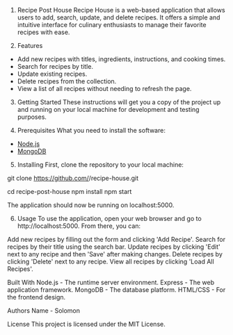 1. Recipe Post House
Recipe House is a web-based application that allows users to add, search, update, and delete recipes. It offers a simple and intuitive interface for culinary enthusiasts to manage their favorite recipes with ease.

2. Features
- Add new recipes with titles, ingredients, instructions, and cooking times.
- Search for recipes by title.
- Update existing recipes.
- Delete recipes from the collection.
- View a list of all recipes without needing to refresh the page.

3. Getting Started
These instructions will get you a copy of the project up and running on your local machine for development and testing purposes.

4. Prerequisites
What you need to install the software:

- [Node.js](https://nodejs.org/)
- [MongoDB](https://www.mongodb.com/)

5. Installing
First, clone the repository to your local machine:

git clone https://github.com/<your-username>/recipe-house.git

cd recipe-post-house
npm install
npm start

The application should now be running on localhost:5000.

6. Usage
To use the application, open your web browser and go to http://localhost:5000. From there, you can:

Add new recipes by filling out the form and clicking 'Add Recipe'.
Search for recipes by their title using the search bar.
Update recipes by clicking 'Edit' next to any recipe and then 'Save' after making changes.
Delete recipes by clicking 'Delete' next to any recipe.
View all recipes by clicking 'Load All Recipes'.

Built With
Node.js - The runtime server environment.
Express - The web application framework.
MongoDB - The database platform.
HTML/CSS - For the frontend design.

Authors
Name - Solomon

License
This project is licensed under the MIT License.




